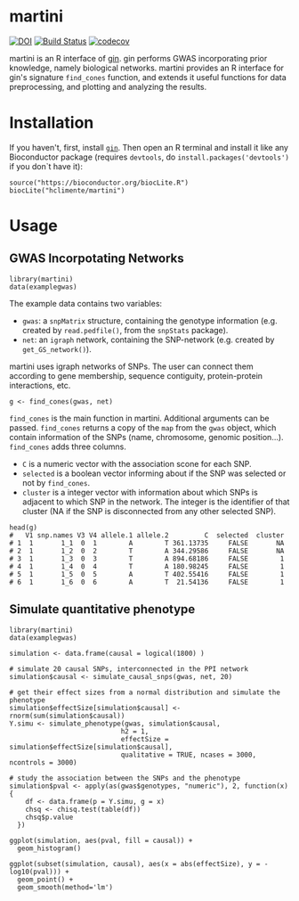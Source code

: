 # martini

[![DOI](https://zenodo.org/badge/DOI/10.5281/zenodo.824643.svg)](https://doi.org/10.5281/zenodo.824643)
[![Build Status](https://travis-ci.org/hclimente/martini.svg?branch=master)](https://travis-ci.org/hclimente/martini)
[![codecov](https://codecov.io/gh/hclimente/martini/branch/master/graph/badge.svg)](https://codecov.io/gh/hclimente/martini)

martini is an R interface of [gin](https://github.com/hclimente/gin). gin performs GWAS incorporating prior knowledge, namely biological networks. martini provides an R interface for gin's signature `find_cones` function, and extends it useful functions for data preprocessing, and plotting and analyzing the results.

# Installation

If you haven't, first, install [`gin`](https://github.com/hclimente/gin). Then open an R terminal and install it like any Bioconductor package (requires `devtools`, do `install.packages('devtools')` if you don`t have it):

```
source("https://bioconductor.org/biocLite.R")
biocLite("hclimente/martini")
```

# Usage

## GWAS Incorpotating Networks

```{r}
library(martini)
data(examplegwas)
```
The example data contains two variables:

- `gwas`: a `snpMatrix` structure, containing the genotype information (e.g. created by `read.pedfile()`, from the `snpStats` package).
- `net`: an `igraph` network, containing the SNP-network (e.g. created by `get_GS_network()`).

martini uses igraph networks of SNPs. The user can connect them according to gene membership, sequence contiguity, protein-protein interactions, etc.

```{r}
g <- find_cones(gwas, net)
```

`find_cones` is the main function in martini. Additional arguments can be passed. `find_cones` returns a copy of the `map` from the `gwas` object, which contain information of the SNPs (name, chromosome, genomic position...). `find_cones` adds three columns.

- `C` is a numeric vector with the association scone for each SNP.
- `selected` is a boolean vector informing about if the SNP was selected or not by `find_cones`.
- `cluster` is a integer vector with information about which SNPs is adjacent to which SNP in the network. The integer is the identifier of that cluster (NA if the SNP is disconnected from any other selected SNP).

```{r}
head(g)
#   V1 snp.names V3 V4 allele.1 allele.2         C  selected  cluster
# 1  1       1_1  0  1        A        T 361.13735     FALSE       NA
# 2  1       1_2  0  2        T        A 344.29586     FALSE       NA
# 3  1       1_3  0  3        T        A 894.68186     FALSE        1
# 4  1       1_4  0  4        T        A 180.98245     FALSE        1
# 5  1       1_5  0  5        A        T 402.55416     FALSE        1
# 6  1       1_6  0  6        A        T  21.54136     FALSE        1

```

## Simulate quantitative phenotype

```{r}
library(martini)
data(examplegwas)

simulation <- data.frame(causal = logical(1800) )

# simulate 20 causal SNPs, interconnected in the PPI network
simulation$causal <- simulate_causal_snps(gwas, net, 20)

# get their effect sizes from a normal distribution and simulate the phenotype
simulation$effectSize[simulation$causal] <- rnorm(sum(simulation$causal))
Y.simu <- simulate_phenotype(gwas, simulation$causal, 
                            h2 = 1, 
                            effectSize = simulation$effectSize[simulation$causal], 
                            qualitative = TRUE, ncases = 3000, ncontrols = 3000)

# study the association between the SNPs and the phenotype
simulation$pval <- apply(as(gwas$genotypes, "numeric"), 2, function(x){
    df <- data.frame(p = Y.simu, g = x)
    chsq <- chisq.test(table(df))
    chsq$p.value
  })

ggplot(simulation, aes(pval, fill = causal)) +
  geom_histogram()

ggplot(subset(simulation, causal), aes(x = abs(effectSize), y = -log10(pval))) +
  geom_point() +
  geom_smooth(method='lm')

```
